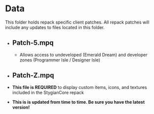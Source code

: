 # Data

This folder holds repack specific client patches. All repack patches will include any updates to files located in this folder.

- ## Patch-5.mpq

  - Allows access to undeveloped (Emerald Dream) and developer zones (Programmer Isle / Designer Isle)
  
- ## Patch-Z.mpq

 - **This file is REQUIRED** to display custom items, icons, and textures included in the StygianCore repack
 - **This is is updated from time to time. Be sure you have the latest version!**